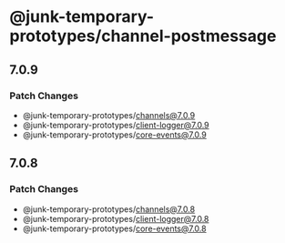 # @junk-temporary-prototypes/channel-postmessage

## 7.0.9

### Patch Changes

- @junk-temporary-prototypes/channels@7.0.9
- @junk-temporary-prototypes/client-logger@7.0.9
- @junk-temporary-prototypes/core-events@7.0.9

## 7.0.8

### Patch Changes

- @junk-temporary-prototypes/channels@7.0.8
- @junk-temporary-prototypes/client-logger@7.0.8
- @junk-temporary-prototypes/core-events@7.0.8
